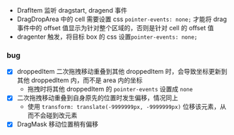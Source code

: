 - DrafItem 监听 dragstart, dragend 事件
- DragDropArea 中的 cell 需要设置 css `pointer-events: none;` 才能将 drag 事件中的 offset 值显示为针对整个区域的，否则是针对 cell 的 offset 值
- dragenter 触发，将目标 box 的 css 设置`pointer-events: none;`

### bug
- [x] droppedItem 二次拖拽移动重叠到其他 droppedItem 时，会导致坐标更新到其他 droppedItem 内，而不是 area 内的坐标
  - 拖拽时将其他 droppedItem 的 `pointer-events` 设置成 `none`
- [x] 二次拖拽移动重叠到自身原先的位置时发生偏移，情况同上
  - 使用 `transform: translate(-9999999px, -9999999px)` 位移该元素，从而不会碰到改元素
- [x] DragMask 移动位置稍有偏移
